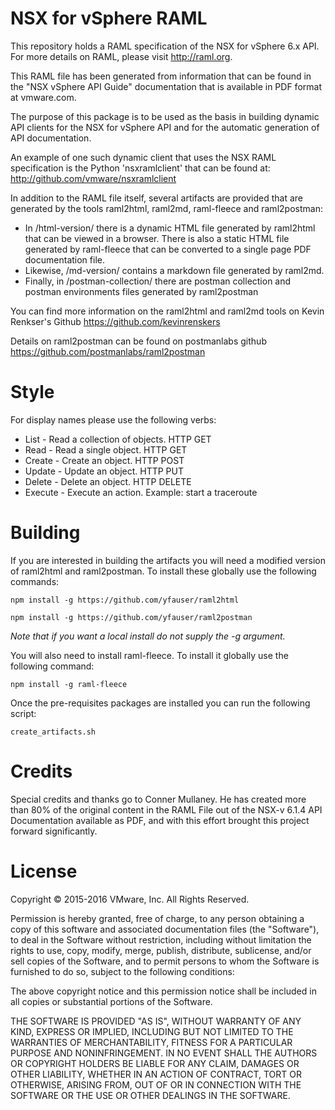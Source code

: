 # NSX for vSphere RAML

This repository holds a RAML specification of the NSX for vSphere 6.x API.
For more details on RAML, please visit http://raml.org.

This RAML file has been generated from information that can be found in the "NSX vSphere API Guide" documentation that is  available in PDF format at vmware.com.

The purpose of this package is to be used as the basis in building dynamic API clients for the NSX for vSphere API and for the automatic generation of API documentation.

An example of one such dynamic client that uses the NSX RAML specification is the Python 'nsxramlclient' that can be found at:
http://github.com/vmware/nsxramlclient

In addition to the RAML file itself, several artifacts are provided that are generated by the tools raml2html, raml2md, raml-fleece and raml2postman:
- In /html-version/ there is a dynamic HTML file generated by raml2html that can be viewed in a browser. There is also a static HTML file generated by raml-fleece that can be converted to a single page PDF documentation file.
- Likewise, /md-version/ contains a markdown file generated by raml2md.
- Finally, in /postman-collection/ there are postman collection and postman environments files generated by raml2postman

You can find more information on the raml2html and raml2md tools on Kevin Renkser's Github
https://github.com/kevinrenskers

Details on raml2postman can be found on postmanlabs github
https://github.com/postmanlabs/raml2postman

# Style

For display names please use the following verbs:
- List - Read a collection of objects. HTTP GET
- Read - Read a single object. HTTP GET
- Create - Create an object. HTTP POST
- Update - Update an object. HTTP PUT
- Delete - Delete an object. HTTP DELETE
- Execute - Execute an action. Example: start a traceroute

# Building

If you are interested in building the artifacts you will need a modified version of raml2html and raml2postman. To install these globally use the following commands:

    npm install -g https://github.com/yfauser/raml2html

    npm install -g https://github.com/yfauser/raml2postman

*Note that if you want a local install do not supply the -g argument.*

You will also need to install raml-fleece. To install it globally use the following command:

    npm install -g raml-fleece

Once the pre-requisites packages are installed you can run the following script:

    create_artifacts.sh

# Credits
Special credits and thanks go to Conner Mullaney. He has created more than 80% of the original content in the RAML File out of the NSX-v 6.1.4 API Documentation available as PDF, and with this effort brought this project forward significantly.

# License
Copyright © 2015-2016 VMware, Inc. All Rights Reserved.

Permission is hereby granted, free of charge, to any person obtaining a copy of this software and associated
documentation files (the "Software"), to deal in the Software without restriction, including without limitation
the rights to use, copy, modify, merge, publish, distribute, sublicense, and/or sell copies of the Software, and
to permit persons to whom the Software is furnished to do so, subject to the following conditions:

The above copyright notice and this permission notice shall be included in all copies or substantial portions
of the Software.

THE SOFTWARE IS PROVIDED "AS IS", WITHOUT WARRANTY OF ANY KIND, EXPRESS OR IMPLIED, INCLUDING BUT NOT LIMITED
TO THE WARRANTIES OF MERCHANTABILITY, FITNESS FOR A PARTICULAR PURPOSE AND NONINFRINGEMENT. IN NO EVENT SHALL
THE AUTHORS OR COPYRIGHT HOLDERS BE LIABLE FOR ANY CLAIM, DAMAGES OR OTHER LIABILITY, WHETHER IN AN ACTION OF
CONTRACT, TORT OR OTHERWISE, ARISING FROM, OUT OF OR IN CONNECTION WITH THE SOFTWARE OR THE USE OR OTHER DEALINGS
IN THE SOFTWARE.
